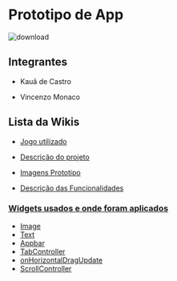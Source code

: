 # Prototipo de App

 ![download](https://github.com/VincenMonaco/PrototipoDoApp/assets/129300311/5ef8ae04-623e-4894-adcb-fcbe4655efba) 

## Integrantes

* Kauã de Castro
+ Vincenzo Monaco

## Lista da Wikis

* <a href = https://github.com/VincenMonaco/PrototipoDoApp/wiki/Jogo> Jogo utilizado

* <a href = https://github.com/VincenMonaco/PrototipoDoApp/wiki/Descri%C3%A7%C3%A3o-do-Prototipo> Descrição do projeto  

* <a href = https://github.com/VincenMonaco/PrototipoDoApp/wiki/Prototipo > Imagens Prototipo

* <a href = https://github.com/VincenMonaco/PrototipoDoApp/wiki/Descri%C3%A7%C3%A3o-das-Funcionalidades> Descrição das Funcionalidades

### Widgets usados e onde foram aplicados

- <a href = https://github.com/VincenMonaco/PrototipoDoApp/wiki/Widgets#image-class>Image
- <a href = https://github.com/VincenMonaco/PrototipoDoApp/wiki/Widgets#text>Text
- <a href = https://github.com/VincenMonaco/PrototipoDoApp/wiki/Widgets#appbar>Appbar
- <a href = https://github.com/VincenMonaco/PrototipoDoApp/wiki/Widgets#tabcontroller>TabController
- <a href = https://github.com/VincenMonaco/PrototipoDoApp/wiki/Widgets#onhorizontaldragupdate>onHorizontalDragUpdate
- <a href = https://github.com/VincenMonaco/PrototipoDoApp/wiki/Widgets#scrollcontroller> ScrollController
